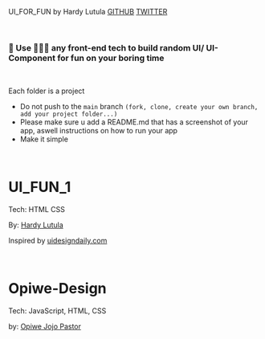 UI_FOR_FUN by Hardy Lutula [GITHUB](https://github.com/dylut2000) [TWITTER](https://twitter.com/dylut2000)

<br />

### 🤔 Use 🤷🏻‍♂️ any front-end tech to build random UI/ UI-Component for fun on your boring time

<br />

Each folder is a project
- Do not push to the `main` branch `(fork, clone, create your own branch, add your project folder...)`
- Please make sure u add a README.md that has a screenshot of your app, aswell instructions on how to run your app
- Make it simple

<br />

# UI_FUN_1
Tech: HTML CSS

By: [Hardy Lutula](https://twitter.com/dylut2000)

Inspired by [uidesigndaily.com](https://uidesigndaily.com/posts/figma-users-list-card-day-1542)

<br />

# Opiwe-Design

Tech: JavaScript, HTML, CSS

by: [Opiwe Jojo Pastor](https://github.com/Opiwe)
